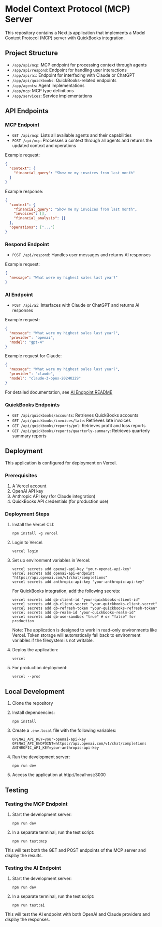 # Model Context Protocol (MCP) Server

This repository contains a Next.js application that implements a Model Context Protocol (MCP) server with QuickBooks integration.

## Project Structure

- `/app/api/mcp`: MCP endpoint for processing context through agents
- `/app/api/respond`: Endpoint for handling user interactions
- `/app/api/ai`: Endpoint for interfacing with Claude or ChatGPT
- `/app/api/quickbooks`: QuickBooks-related endpoints
- `/app/agents`: Agent implementations
- `/app/mcp`: MCP type definitions
- `/app/services`: Service implementations

## API Endpoints

### MCP Endpoint

- `GET /api/mcp`: Lists all available agents and their capabilities
- `POST /api/mcp`: Processes a context through all agents and returns the updated context and operations

Example request:
```json
{
  "context": {
    "financial_query": "Show me my invoices from last month"
  }
}
```

Example response:
```json
{
  "context": {
    "financial_query": "Show me my invoices from last month",
    "invoices": [],
    "financial_analysis": {}
  },
  "operations": ["..."]
}
```

### Respond Endpoint

- `POST /api/respond`: Handles user messages and returns AI responses

Example request:
```json
{
  "message": "What were my highest sales last year?"
}
```

### AI Endpoint

- `POST /api/ai`: Interfaces with Claude or ChatGPT and returns AI responses

Example request:
```json
{
  "message": "What were my highest sales last year?",
  "provider": "openai",
  "model": "gpt-4"
}
```

Example request for Claude:
```json
{
  "message": "What were my highest sales last year?",
  "provider": "claude",
  "model": "claude-3-opus-20240229"
}
```

For detailed documentation, see [AI Endpoint README](/app/api/ai/README.md)

### QuickBooks Endpoints

- `GET /api/quickbooks/accounts`: Retrieves QuickBooks accounts
- `GET /api/quickbooks/invoices/late`: Retrieves late invoices
- `GET /api/quickbooks/reports/pnl`: Retrieves profit and loss reports
- `GET /api/quickbooks/reports/quarterly-summary`: Retrieves quarterly summary reports

## Deployment

This application is configured for deployment on Vercel.

### Prerequisites

1. A Vercel account
2. OpenAI API key
3. Anthropic API key (for Claude integration)
4. QuickBooks API credentials (for production use)

### Deployment Steps

1. Install the Vercel CLI:
   ```
   npm install -g vercel
   ```

2. Login to Vercel:
   ```
   vercel login
   ```

3. Set up environment variables in Vercel:
   ```
   vercel secrets add openai-api-key "your-openai-api-key"
   vercel secrets add openai-api-endpoint "https://api.openai.com/v1/chat/completions"
   vercel secrets add anthropic-api-key "your-anthropic-api-key"
   ```

   For QuickBooks integration, add the following secrets:
   ```
   vercel secrets add qb-client-id "your-quickbooks-client-id"
   vercel secrets add qb-client-secret "your-quickbooks-client-secret"
   vercel secrets add qb-refresh-token "your-quickbooks-refresh-token"
   vercel secrets add qb-realm-id "your-quickbooks-realm-id"
   vercel secrets add qb-use-sandbox "true" # or "false" for production
   ```

   Note: The application is designed to work in read-only environments like Vercel. Token storage will automatically fall back to environment variables if the filesystem is not writable.

4. Deploy the application:
   ```
   vercel
   ```

5. For production deployment:
   ```
   vercel --prod
   ```

## Local Development

1. Clone the repository
2. Install dependencies:
   ```
   npm install
   ```

3. Create a `.env.local` file with the following variables:
   ```
   OPENAI_API_KEY=your-openai-api-key
   OPENAI_API_ENDPOINT=https://api.openai.com/v1/chat/completions
   ANTHROPIC_API_KEY=your-anthropic-api-key
   ```

4. Run the development server:
   ```
   npm run dev
   ```

5. Access the application at http://localhost:3000

## Testing

### Testing the MCP Endpoint

1. Start the development server:
   ```
   npm run dev
   ```

2. In a separate terminal, run the test script:
   ```
   npm run test:mcp
   ```

This will test both the GET and POST endpoints of the MCP server and display the results.

### Testing the AI Endpoint

1. Start the development server:
   ```
   npm run dev
   ```

2. In a separate terminal, run the test script:
   ```
   npm run test:ai
   ```

This will test the AI endpoint with both OpenAI and Claude providers and display the responses.
